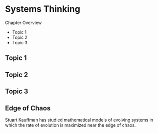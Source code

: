 # Systems Thinking

Chapter Overview

* Topic 1
* Topic 2
* Topic 3

## Topic 1

## Topic 2

## Topic 3
## Edge of Chaos

Stuart Kauffman has studied mathematical models of evolving systems in which the rate of evolution is maximized near the edge of chaos.